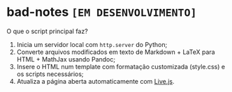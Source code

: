 # bad-notes ``[EM DESENVOLVIMENTO]``

O que o script principal faz?

1. Inicia um servidor local com `http.server` do Python;
2. Converte arquivos modificados em texto de Markdown + LaTeX para HTML + MathJax usando Pandoc;
3. Insere o HTML num template com formatação customizada (style.css) e os scripts necessários;
4. Atualiza a página aberta automaticamente com [Live.js](http://livejs.com/).
